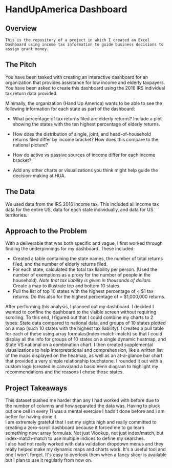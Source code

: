 # HandUpAmerica Dashboard

## Overview
    This is the repository of a project in which I created an Excel Dashboard using income tax information to guide business decisions to assign grant money.

## The Pitch
You have been tasked with creating an interactive dashboard for an organization that provides assistance for low income and elderly taxpayers. You have been asked to create this dashboard using the 2016 IRS individual tax return data provided.

Minimally, the organization (Hand Up America) wants to be able to see the following information for each state as part of the dashboard:

 - What percentage of tax returns filed are elderly returns? Include a plot showing the states with the ten highest percentage of elderly returns.

 - How does the distribution of single, joint, and head-of-household returns filed differ by income bracket? How does this compare to the national picture?

 - How do active vs passive sources of income differ for each income bracket?
 - Add any other charts or visualizations you think might help guide the decision-making at HUA.

## The Data
We used data from the IRS 2016 income tax. This included all income tax data for the entire US, data for each state individually, and data for US territories.

## Approach to the Problem
With a deliverable that was both specific and vague, I first worked through finding the underpinnings for my dashboard. These included:
 - Created a table containing the state names, the number of total returns filed, and the number of elderly returns filed.
 - For each state, calculated the total tax liability per person. (Used the number of exemptions as a proxy for the number of people in the household). *Note that tax liability is given in thousands of dollars.* Create a map to illustrate top and bottom 10 states.
 - Pull the list of top 10 states with the highest percentage of < $1 tax returns. Do this also for the highest percentage of > $1,000,000 returns.

 After performing this analysis, I planned out my dashboard. I decided I wanted to confine the dashboard to the visible screen without requiring scrolling. To this end, I figured out that I could combine my charts to 2 types: State data compared to national data, and groups of 10 states plotted on a map (such 10 states with the highest tax liability). I created a pull table for each of these using array formulas(Index-match-match) so that I could display all the info for groups of 10 states on a single dynamic heatmap, and State VS national on a combination chart. I then created supplemental visualizations to help interpretational and comprehension, like a written list of the maps displayed on the heatmap, as well as an at-a-glance bar chart that provided a very simple relationship touchstone. I rounded it out with a custom logo (created in canva)and a basic Venn diagram to highlight my recommendations and the reasons I chose those states.

## Project Takeaways
This dataset pushed me harder than any I had worked with before due to the number of columns and how separated the data was. Having to pluck out one cell in every 11 was a mental exercise I hadn't done before and I am better for having done it.   
I am extremely grateful that I set my sights high and really committed to creating a zero-scroll dashboard because it forced me to go learn something new: array formulas. Not just Vlookup, not just index/match, but index-match-match to use multiple indices to define my searches.  
I also had not really worked with data validation dropdown menus and they really helped make my dynamic maps and charts work. It's a useful tool and one I won't forget. It's easy to overlook them when a fancy slicer is available but I plan to use it regularly from now on.  
